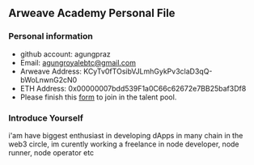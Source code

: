 ## Arweave Academy Personal File

### Personal information

- github account: agungpraz
- Email: agungroyalebtc@gmail.com
- Arweave Address: KCyTv0fTOsibVJLmhGykPv3claD3qQ-bWoLnwnG2cN0
- ETH Address: 0x00000007bdd539F1a0C66c62672e7BB25baf3Df8
- Please finish this [form](https://docs.google.com/forms/d/e/1FAIpQLSfWA5fIIcBgmRppm3jNz5vmf9Mai_QMVil-2pO4r7YKn_Zhtw/viewform?usp=sf_link) to join in the talent pool.

### Introduce Yourself
 i'am have biggest enthusiast in developing dApps in many chain in the web3 circle, im curently working a freelance in node developer, node runner, node operator etc

